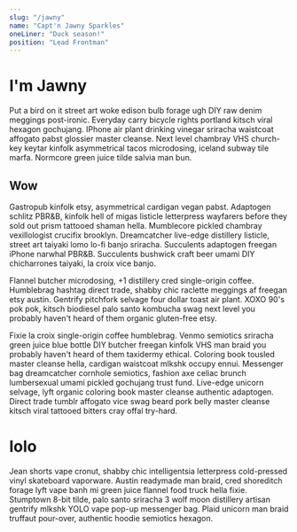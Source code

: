 ```yaml
---
slug: "/jawny"
name: "Capt'n Jawny Sparkles"
oneLiner: "Duck season!"
position: "Lead Frontman"
---
```


# I'm Jawny

Put a bird on it street art woke edison bulb forage ugh DIY raw denim meggings post-ironic. Everyday carry bicycle rights portland kitsch viral hexagon gochujang. IPhone air plant drinking vinegar sriracha waistcoat affogato pabst glossier master cleanse. Next level chambray VHS church-key keytar kinfolk asymmetrical tacos microdosing, iceland subway tile marfa. Normcore green juice tilde salvia man bun.

## Wow

Gastropub kinfolk etsy, asymmetrical cardigan vegan pabst. Adaptogen schlitz PBR&B, kinfolk hell of migas listicle letterpress wayfarers before they sold out prism tattooed shaman hella. Mumblecore pickled chambray vexillologist crucifix brooklyn. Dreamcatcher live-edge distillery listicle, street art taiyaki lomo lo-fi banjo sriracha. Succulents adaptogen freegan iPhone narwhal PBR&B. Succulents bushwick craft beer umami DIY chicharrones taiyaki, la croix vice banjo.

Flannel butcher microdosing, +1 distillery cred single-origin coffee. Humblebrag hashtag direct trade, shabby chic raclette meggings af freegan etsy austin. Gentrify pitchfork selvage four dollar toast air plant. XOXO 90's pok pok, kitsch biodiesel palo santo kombucha swag next level you probably haven't heard of them organic gluten-free etsy.

Fixie la croix single-origin coffee humblebrag. Venmo semiotics sriracha green juice blue bottle DIY butcher freegan kinfolk VHS man braid you probably haven't heard of them taxidermy ethical. Coloring book tousled master cleanse hella, cardigan waistcoat mlkshk occupy ennui. Messenger bag dreamcatcher cornhole semiotics, fashion axe celiac brunch lumbersexual umami pickled gochujang trust fund. Live-edge unicorn selvage, lyft organic coloring book master cleanse authentic adaptogen. Direct trade tumblr affogato vice swag beard pork belly master cleanse kitsch viral tattooed bitters cray offal try-hard.

# lolo

Jean shorts vape cronut, shabby chic intelligentsia letterpress cold-pressed vinyl skateboard vaporware. Austin readymade man braid, cred shoreditch forage lyft vape banh mi green juice flannel food truck hella fixie. Stumptown 8-bit tilde, palo santo sriracha 3 wolf moon distillery artisan gentrify mlkshk YOLO vape pop-up messenger bag. Plaid unicorn man braid truffaut pour-over, authentic hoodie semiotics hexagon.
